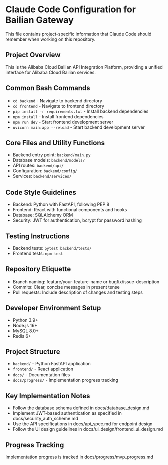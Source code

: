 # Claude Code Configuration for Bailian Gateway

This file contains project-specific information that Claude Code should remember when working on this repository.

## Project Overview
This is the Alibaba Cloud Bailian API Integration Platform, providing a unified interface for Alibaba Cloud Bailian services.

## Common Bash Commands
- `cd backend` - Navigate to backend directory
- `cd frontend` - Navigate to frontend directory
- `pip install -r requirements.txt` - Install backend dependencies
- `npm install` - Install frontend dependencies
- `npm run dev` - Start frontend development server
- `uvicorn main:app --reload` - Start backend development server

## Core Files and Utility Functions
- Backend entry point: `backend/main.py`
- Database models: `backend/models/`
- API routes: `backend/api/`
- Configuration: `backend/config/`
- Services: `backend/services/`

## Code Style Guidelines
- Backend: Python with FastAPI, following PEP 8
- Frontend: React with functional components and hooks
- Database: SQLAlchemy ORM
- Security: JWT for authentication, bcrypt for password hashing

## Testing Instructions
- Backend tests: `pytest backend/tests/`
- Frontend tests: `npm test`

## Repository Etiquette
- Branch naming: feature/your-feature-name or bugfix/issue-description
- Commits: Clear, concise messages in present tense
- Pull requests: Include description of changes and testing steps

## Developer Environment Setup
- Python 3.9+
- Node.js 16+
- MySQL 8.0+
- Redis 6+

## Project Structure
- `backend/` - Python FastAPI application
- `frontend/` - React application
- `docs/` - Documentation files
- `docs/progress/` - Implementation progress tracking

## Key Implementation Notes
- Follow the database schema defined in docs/database_design.md
- Implement JWT-based authentication as specified in docs/security_auth_scheme.md
- Use the API specifications in docs/api_spec.md for endpoint design
- Follow the UI design guidelines in docs/ui_design/frontend_ui_design.md

## Progress Tracking
Implementation progress is tracked in docs/progress/mvp_progress.md